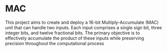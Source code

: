 # MAC
This project aims to create and deploy a 16-bit Multiply-Accumulate (MAC) unit that can handle two inputs. Each input comprises a single sign bit, three integer bits, and twelve fractional bits. The primary objective is to effectively accumulate the product of these inputs while preserving precision throughout the computational process
